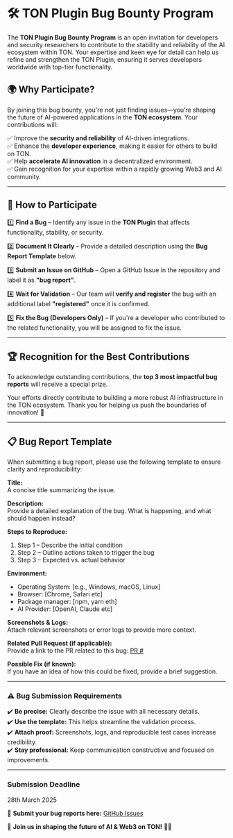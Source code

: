 # 🛠️ TON Plugin Bug Bounty Program

The **TON Plugin Bug Bounty Program** is an open invitation for developers and security researchers to contribute to the stability and reliability of the AI ecosystem within TON. Your expertise and keen eye for detail can help us refine and strengthen the TON Plugin, ensuring it serves developers worldwide with top-tier functionality.

## 🌍 Why Participate?

By joining this bug bounty, you're not just finding issues—you’re shaping the future of AI-powered applications in the **TON ecosystem**. Your contributions will:

✅ Improve the **security and reliability** of AI-driven integrations.  
✅ Enhance the **developer experience**, making it easier for others to build on TON.  
✅ Help **accelerate AI innovation** in a decentralized environment.  
✅ Gain recognition for your expertise within a rapidly growing Web3 and AI community.

---

## 📝 How to Participate

1️⃣ **Find a Bug** – Identify any issue in the **TON Plugin** that affects functionality, stability, or security.

2️⃣ **Document It Clearly** – Provide a detailed description using the **Bug Report Template** below.

3️⃣ **Submit an Issue on GitHub** – Open a GitHub Issue in the repository and label it as **"bug report"**.

4️⃣ **Wait for Validation** – Our team will **verify and register** the bug with an additional label **"registered"** once it is confirmed.

5️⃣ **Fix the Bug (Developers Only)** – If you're a developer who contributed to the related functionality, you will be assigned to fix the issue.

---

## 🏆 Recognition for the Best Contributions

To acknowledge outstanding contributions, the **top 3 most impactful bug reports** will receive a special prize.

Your efforts directly contribute to building a more robust AI infrastructure in the TON ecosystem. Thank you for helping us push the boundaries of innovation! 🚀

---

## 📋 Bug Report Template

When submitting a bug report, please use the following template to ensure clarity and reproducibility:

**Title:**  
A concise title summarizing the issue.

**Description:**  
Provide a detailed explanation of the bug. What is happening, and what should happen instead?

**Steps to Reproduce:**
1. Step 1 – Describe the initial condition
2. Step 2 – Outline actions taken to trigger the bug
3. Step 3 – Expected vs. actual behavior

**Environment:**
- Operating System: [e.g., Windows, macOS, Linux]
- Browser: [Chrome, Safari etc]
- Package manager: [npm, yarn eth]
- AI Provider: [OpenAI, Claude etc]

**Screenshots & Logs:**  
Attach relevant screenshots or error logs to provide more context.

**Related Pull Request (if applicable):**  
Provide a link to the PR related to this bug: [PR #]()

**Possible Fix (if known):**  
If you have an idea of how this could be fixed, provide a brief suggestion.

---

### ⚠️ Bug Submission Requirements

✔️ **Be precise:** Clearly describe the issue with all necessary details.  
✔️ **Use the template:** This helps streamline the validation process.  
✔️ **Attach proof:** Screenshots, logs, and reproducible test cases increase credibility.  
✔️ **Stay professional:** Keep communication constructive and focused on improvements.

---

### Submission Deadline
28th March 2025

🔗 **Submit your bug reports here:** [GitHub Issues](https://github.com/elizaos-plugins/plugin-ton/issues)

📢 **Join us in shaping the future of AI & Web3 on TON!** 🚀✨  
